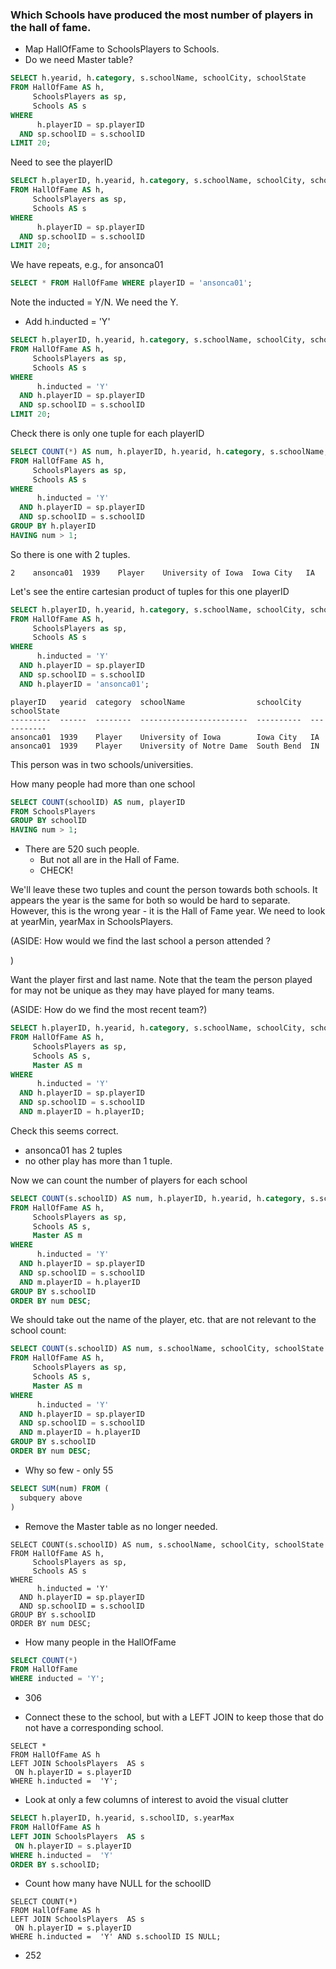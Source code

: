 
### Which Schools have produced the most number of players in the hall of fame.

+ Map HallOfFame to SchoolsPlayers to Schools.
+ Do we need Master table?

```sql
SELECT h.yearid, h.category, s.schoolName, schoolCity, schoolState 
FROM HallOfFame AS h, 
	 SchoolsPlayers as sp,
	 Schools AS s
WHERE 
      h.playerID = sp.playerID
  AND sp.schoolID = s.schoolID 
LIMIT 20;  
```

Need to see the playerID

```sql
SELECT h.playerID, h.yearid, h.category, s.schoolName, schoolCity, schoolState 
FROM HallOfFame AS h, 
	 SchoolsPlayers as sp,
	 Schools AS s
WHERE 
      h.playerID = sp.playerID
  AND sp.schoolID = s.schoolID 
LIMIT 20;  
```
We have repeats, e.g., for ansonca01

```sql
SELECT * FROM HallOfFame WHERE playerID = 'ansonca01';
```

Note the inducted = Y/N.
We need the Y.


+ Add h.inducted = 'Y'

```sql
SELECT h.playerID, h.yearid, h.category, s.schoolName, schoolCity, schoolState 
FROM HallOfFame AS h, 
	 SchoolsPlayers as sp,
	 Schools AS s
WHERE 
      h.inducted = 'Y'
  AND h.playerID = sp.playerID
  AND sp.schoolID = s.schoolID 
LIMIT 20;  
```

Check there is only one tuple for each playerID

```sql
SELECT COUNT(*) AS num, h.playerID, h.yearid, h.category, s.schoolName, schoolCity, schoolState 
FROM HallOfFame AS h, 
	 SchoolsPlayers as sp,
	 Schools AS s
WHERE 
      h.inducted = 'Y'
  AND h.playerID = sp.playerID
  AND sp.schoolID = s.schoolID 
GROUP BY h.playerID
HAVING num > 1;
```

So there is one with 2 tuples.
```
2    ansonca01  1939    Player    University of Iowa  Iowa City   IA         
```

Let's see the entire cartesian product of tuples for this one playerID

```sql
SELECT h.playerID, h.yearid, h.category, s.schoolName, schoolCity, schoolState 
FROM HallOfFame AS h, 
	 SchoolsPlayers as sp,
	 Schools AS s
WHERE 
      h.inducted = 'Y'
  AND h.playerID = sp.playerID
  AND sp.schoolID = s.schoolID 
  AND h.playerID = 'ansonca01';
```
```
playerID   yearid  category  schoolName                schoolCity  schoolState
---------  ------  --------  ------------------------  ----------  -----------
ansonca01  1939    Player    University of Iowa        Iowa City   IA         
ansonca01  1939    Player    University of Notre Dame  South Bend  IN
```
This person was in two schools/universities.


How many people had more than one school
```sql
SELECT COUNT(schoolID) AS num, playerID
FROM SchoolsPlayers
GROUP BY schoolID
HAVING num > 1;
```
+ There are 520 such people.
   + But not all are in the Hall of Fame.    
   + CHECK!


We'll leave these two tuples and count the person towards both schools.
It appears the year is the same for both so would be hard to separate.
However, this is the wrong year - it is the Hall of Fame year. We need to look at yearMin, yearMax
in SchoolsPlayers.

(ASIDE:  How would we find the last school a person attended ?

<!--
SELECT *,  MAX(a.yearMax) - a.yearMax
FROM SchoolsPlayers AS a
GROUP BY playerID;
-->
)



Want the player first and last name.
Note that the team the person played for may not be unique as they may have played for many teams.

(ASIDE:  How do we find the most recent team?)


```sql
SELECT h.playerID, h.yearid, h.category, s.schoolName, schoolCity, schoolState, m.nameFirst, m.nameLast 
FROM HallOfFame AS h, 
	 SchoolsPlayers as sp,
	 Schools AS s,
	 Master AS m
WHERE 
      h.inducted = 'Y'
  AND h.playerID = sp.playerID
  AND sp.schoolID = s.schoolID 
  AND m.playerID = h.playerID;
```

Check this seems correct.
+ ansonca01 has 2 tuples
+ no other play has more than 1 tuple.



Now we can count the number of players for each school
```sql
SELECT COUNT(s.schoolID) AS num, h.playerID, h.yearid, h.category, s.schoolName, schoolCity, schoolState, m.nameFirst, m.nameLast 
FROM HallOfFame AS h, 
	 SchoolsPlayers as sp,
	 Schools AS s,
	 Master AS m
WHERE 
      h.inducted = 'Y'
  AND h.playerID = sp.playerID
  AND sp.schoolID = s.schoolID 
  AND m.playerID = h.playerID
GROUP BY s.schoolID
ORDER BY num DESC;
```

We should take out the name of the player, etc.
that are not relevant to the school count:
```sql
SELECT COUNT(s.schoolID) AS num, s.schoolName, schoolCity, schoolState
FROM HallOfFame AS h, 
	 SchoolsPlayers as sp,
	 Schools AS s,
	 Master AS m
WHERE 
      h.inducted = 'Y'
  AND h.playerID = sp.playerID
  AND sp.schoolID = s.schoolID 
  AND m.playerID = h.playerID
GROUP BY s.schoolID
ORDER BY num DESC;
```

+ Why so few - only 55
```sql
SELECT SUM(num) FROM (
  subquery above
)
```

+ Remove the Master table as no longer needed.

```
SELECT COUNT(s.schoolID) AS num, s.schoolName, schoolCity, schoolState
FROM HallOfFame AS h, 
	 SchoolsPlayers as sp,
	 Schools AS s
WHERE 
      h.inducted = 'Y'
  AND h.playerID = sp.playerID
  AND sp.schoolID = s.schoolID 
GROUP BY s.schoolID
ORDER BY num DESC;
```


+ How many people in the HallOfFame
```sql
SELECT COUNT(*) 
FROM HallOfFame
WHERE inducted = 'Y';
```
   + 306

+ Connect these to the school, but with a LEFT JOIN to keep those that
  do not have a corresponding school.
```
SELECT *
FROM HallOfFame AS h
LEFT JOIN SchoolsPlayers  AS s
 ON h.playerID = s.playerID
WHERE h.inducted =  'Y';
```

+ Look at only a few columns of interest to avoid the visual clutter

```sql
SELECT h.playerID, h.yearid, s.schoolID, s.yearMax
FROM HallOfFame AS h
LEFT JOIN SchoolsPlayers  AS s
 ON h.playerID = s.playerID
WHERE h.inducted =  'Y'
ORDER BY s.schoolID;
```

+ Count how many have NULL for the schoolID
```
SELECT COUNT(*)
FROM HallOfFame AS h
LEFT JOIN SchoolsPlayers  AS s
 ON h.playerID = s.playerID
WHERE h.inducted =  'Y' AND s.schoolID IS NULL;
```

+ 252

